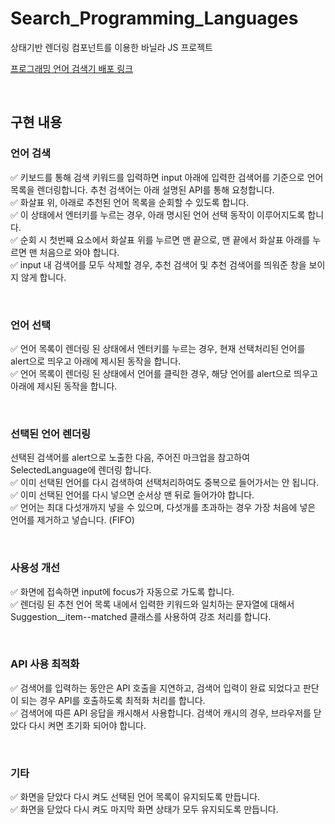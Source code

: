 # Search_Programming_Languages

상태기반 렌더링 컴포넌트를 이용한 바닐라 JS 프로젝트 

[프로그래밍 언어 검색기 배포 링크](https://search-programming-languages.vercel.app/)

</br>

## 구현 내용

### 언어 검색
✅ 키보드를 통해 검색 키워드를 입력하면 input 아래에 입력한 검색어를 기준으로 언어 목록을 렌더링합니다. 추천 검색어는 아래 설명된 API를 통해 요청합니다.  
✅ 화살표 위, 아래로 추천된 언어 목록을 순회할 수 있도록 합니다.  
✅ 이 상태에서 엔터키를 누르는 경우, 아래 명시된 언어 선택 동작이 이루어지도록 합니다.  
✅ 순회 시 첫번째 요소에서 화살표 위를 누르면 맨 끝으로, 맨 끝에서 화살표 아래를 누르면 맨 처음으로 와야 합니다.  
✅ input 내 검색어를 모두 삭제할 경우, 추천 검색어 및 추천 검색어를 띄워준 창을 보이지 않게 합니다. 

</br>

### 언어 선택
✅ 언어 목록이 렌더링 된 상태에서 엔터키를 누르는 경우, 현재 선택처리된 언어를 alert으로 띄우고 아래에 제시된 동작을 합니다.  
✅ 언어 목록이 렌더링 된 상태에서 언어를 클릭한 경우, 해당 언어를 alert으로 띄우고 아래에 제시된 동작을 합니다.

</br>

### 선택된 언어 렌더링
선택된 검색어를 alert으로 노출한 다음, 주어진 마크업을 참고하여 SelectedLanguage에 렌더링 합니다.  
✅ 이미 선택된 언어를 다시 검색하여 선택처리하여도 중복으로 들어가서는 안 됩니다.  
✅ 이미 선택된 언어를 다시 넣으면 순서상 맨 뒤로 들어가야 합니다.  
✅ 언어는 최대 다섯개까지 넣을 수 있으며, 다섯개를 초과하는 경우 가장 처음에 넣은 언어를 제거하고 넣습니다. (FIFO)

</br>

### 사용성 개선
✅ 화면에 접속하면 input에 focus가 자동으로 가도록 합니다.  
✅ 렌더링 된 추천 언어 목록 내에서 입력한 키워드와 일치하는 문자열에 대해서 Suggestion__item--matched 클래스를 사용하여 강조 처리를 합니다.

</br>

### API 사용 최적화
✅ 검색어를 입력하는 동안은 API 호출을 지연하고, 검색어 입력이 완료 되었다고 판단이 되는 경우 API를 호출하도록 최적화 처리를 합니다.  
✅ 검색어에 따른 API 응답을 캐시해서 사용합니다. 검색어 캐시의 경우, 브라우저를 닫았다 다시 켜면 초기화 되어야 합니다.

</br>

### 기타
✅ 화면을 닫았다 다시 켜도 선택된 언어 목록이 유지되도록 만듭니다.  
✅ 화면을 닫았다 다시 켜도 마지막 화면 상태가 모두 유지되도록 만듭니다.
